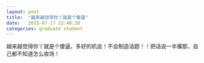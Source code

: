```yaml
---
layout: post
title:  "越来越觉得你丫就是个傻逼"
date:   2015-07-17 22:40:20
categories: graduate student
---
```


越来越觉得你丫就是个傻逼，多好的机会！不会制造话题！！把话说一半撂那，自己都不知道怎么收场！
